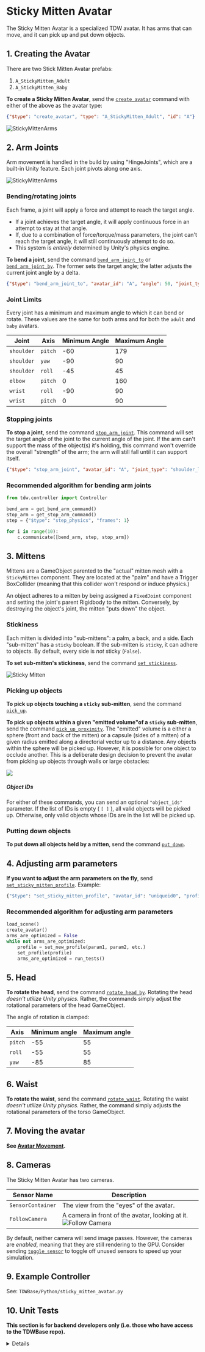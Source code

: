 # Sticky Mitten Avatar

The Sticky Mitten Avatar is a specialized TDW avatar. It has arms that can move, and it can pick up and put down objects.

## 1. Creating the Avatar

There are two Stick Mitten Avatar prefabs:

1. `A_StickyMitten_Adult`
2. `A_StickyMitten_Baby`

**To create a Sticky Mitten Avatar**, send the [`create_avatar`](../api/command_api.md#create_avatar) command with either of the above as the avatar type:

```json
{"$type": "create_avatar", "type": "A_StickyMitten_Adult", "id": "A"}
```

![StickyMittenArms](../images/adult_baby.png)

## 2. Arm Joints

Arm movement is handled in the build by using "HingeJoints", which are a built-in Unity feature. Each joint pivots along one axis.

![StickyMittenArms](../images/sticky_mitten_avatar.png)

### Bending/rotating joints

Each frame, a joint will apply a force and attempt to reach the target angle.

- If a joint achieves the target angle, it will apply continuous force in an attempt to stay at that angle.
- If, due to a combination of force/torque/mass parameters, the joint can't reach the target angle, it will still continuously attempt to do so.
- This system is _entirely_ determined by Unity's physics engine.

**To bend a joint**, send the command [`bend_arm_joint_to`](../api/command_api.md#bend_arm_joint_to) or [`bend_arm_joint_by`](../api/command_api.md#bend_arm_joint_by). The former sets the target angle; the latter adjusts the current joint angle by a delta.

```json
{"$type": "bend_arm_joint_to", "avatar_id": "A", "angle": 50, "joint_type": "shoulder_left", "axis": "pitch"}
```

### Joint Limits

Every joint has a minimum and maximum angle to which it can bend or rotate. These values are the same for both arms and for both the `adult` and `baby` avatars.

| Joint | Axis | Minimum Angle | Maximum Angle |
| --- | --- | --- | --- |
| `shoulder` | `pitch` | -60         | 179         |
| `shoulder` | `yaw` | -90           | 90          |
| `shoulder` | `roll` | -45 | 45 |
| `elbow` | `pitch` | 0             | 160         |
| `wrist` | `roll` | -90 | 90 |
| `wrist` | `pitch` | 0             | 90            |

### Stopping joints

**To stop a joint**, send the command [`stop_arm_joint`](../api/command_api.md#stop_arm_joint). This command will set the target angle of the joint to the current angle of the joint. If the arm can't support the mass of the object(s) it's holding, this command won't override the overall "strength" of the arm; the arm will still fall until it can support itself.

```json
{"$type": "stop_arm_joint", "avatar_id": "A", "joint_type": "shoulder_left", "axis": "pitch"}
```

### Recommended algorithm for bending arm joints

```python
from tdw.controller import Controller

bend_arm = get_bend_arm_command()
stop_arm = get_stop_arm_command()
step = {"$type": "step_physics", "frames": 1}

for i in range(10):
    c.communicate([bend_arm, step, stop_arm])
```

## 3. Mittens

Mittens are a GameObject parented to the "actual" mitten mesh with a `StickyMitten` component. They are located at the "palm" and have a Trigger BoxCollider (meaning that this collider won't respond or induce physics.)

An object adheres to a mitten by being assigned a `FixedJoint` component and setting the joint's parent Rigidbody to the mitten. Conversely, by destroying the object's joint, the mitten "puts down" the object.

### Stickiness

Each mitten is divided into "sub-mittens": a palm, a back, and a side. Each "sub-mitten" has a `sticky` boolean. If the sub-mitten is `sticky`, it can adhere to objects. By default, every side is _not_ sticky (`False`).

**To set sub-mitten's stickiness**, send the command [`set_stickiness`](../api/command_api.md#set_stickiness).

![Sticky Mitten](../images/sticky_mitten.png)

### Picking up objects

**To pick up objects touching a `sticky` sub-mitten**, send the command [`pick_up`](../api/command_api.md#pick_up).

**To pick up  objects within a given "emitted volume"of a `sticky` sub-mitten**, send the command [`pick_up_proximity`](../api/command_api.md#pick_up_proximity). The "emitted" volume is a either a sphere (front and back of the mitten) or a capsule (sides of a mitten) of a given radius emitted along a directorial vector up to a distance. Any objects within the sphere will be picked up. However, it is possible for one object to occlude another. This is a deliberate design decision to prevent the avatar from picking up objects through walls or large obstacles:

![](../images/pick_up_proximity.png)

##### Object IDs

For either of these commands, you can send an optional `"object_ids"` parameter. If the list of IDs is empty ( `[ ]` ), all valid objects will be picked up. Otherwise, only valid objects whose IDs are in the list will be picked up.

### Putting down objects

**To put down all objects held by a mitten**, send the command [`put_down`](../api/command_api.md#put_down).

## 4. Adjusting arm parameters

**If you want to adjust the arm parameters on the fly**, send [`set_sticky_mitten_profile`](../api/command_api.md#set_sticky_mitten_profile.md). Example:

```python
{"$type": "set_sticky_mitten_profile", "avatar_id": "uniqueid0", "profile": {"mass": 80.0, "arm_left": {"shoulder_pitch": {"mass": 20.0, "damper": 200.0, "force": 10.0}, "shoulder_yaw": {"mass": 1.0, "damper": 20.0, "force": 50.0}, "shoulder_roll": {"mass": 1.0, "damper": 20.0, "force": 50.0}, "elbow": {"mass": 1.0, "damper": 10.0, "force": 50.0}, "wrist_roll": {"mass": 1.0, "damper": 10.0, "force": 35.0}, "wrist_pitch": {"mass": 1.0, "damper": 10.0, "force": 35.0}, "mitten": {"mass": 1.0}}, "arm_right": {"shoulder_pitch": {"mass": 20.0, "damper": 200.0, "force": 10.0}, "shoulder_yaw": {"mass": 1.0, "damper": 20.0, "force": 50.0}, "shoulder_roll": {"mass": 1.0, "damper": 20.0, "force": 50.0}, "elbow": {"mass": 1.0, "damper": 10.0, "force": 50.0}, "wrist_roll": {"mass": 1.0, "damper": 10.0, "force": 35.0}, "wrist_pitch": {"mass": 1.0, "damper": 10.0, "force": 35.0}, "mitten": {"mass": 1.0}}}
```

### Recommended algorithm for adjusting arm parameters

```python
load_scene()
create_avatar()
arms_are_optimized = False
while not arms_are_optimized:
	profile = set_new_profile(param1, param2, etc.)
	set_profile(profile)
	arms_are_optimized = run_tests()
```

## 5. Head

**To rotate the head**, send the command [`rotate_head_by`](../api/command_api.md#rotate_head_by). Rotating the head _doesn't utilize Unity physics._ Rather, the commands simply adjust the rotational parameters of the head GameObject.

The angle of rotation is clamped:

| Axis | Minimum angle | Maximum angle |
| --- | --- | --- |
| `pitch` | -55 | 55 |
| `roll` | -55 | 55 |
| `yaw` | -85 | 85 |

## 6. Waist

**To rotate the waist**, send the command [`rotate_waist`](../api/command_api.md#rotate_waist). Rotating the waist _doesn't utilize Unity physics._ Rather, the command simply adjusts the rotational parameters of the torso GameObject.

## 7. Moving the avatar

**See [Avatar Movement](avatar_movement.md).** 

## 8. Cameras

The Sticky Mitten Avatar has two cameras.

| Sensor Name | Description |
| --- | --- |
| `SensorContainer` | The view from the "eyes" of the avatar. |
| `FollowCamera` | A camera in front of the avatar, looking at it. ![Follow Camera](../images/follow_camera.png) |

By default, neither camera will send image passes. However, the cameras are _enabled_, meaning that they are still rendering to the GPU. Consider sending [`toggle_sensor`](../api/command_api.md#toggle_sensor) to toggle off unused sensors to speed up your simulation.

## 9. Example Controller

See: `TDWBase/Python/sticky_mitten_avatar.py`

## 10. Unit Tests

**This section is for backend developers only (i.e. those who have access to the TDWBase repo).**

<details>

The TDW repo includes a series of unit tests for the Sticky Mitten Avatars. These unit tests are meant to verify on the backend that any changes to the avatars haven't broken any expected behaviors. If you aren't making changes to the Sticky Mitten Avatars as part of the backend development process, you don't need to run these tests.

#### Python

The repo contains a unit test controller for the Sticky Mitten Avatars. This controller will run tests for the baby and adult avatars. This controller is best used in Unity Editor.

To run the unit tests:

``` bash
cd <root>/Python/tests
python3 sticky_mitten_avatar_unit_tests.py
```

```
<run build in Editor>
```

#### Unity Editor

TDW contains additional unit tests for the avatars. They can be found by selecting TDW/StickyMittenAvatar/.

![Editor unit tests](../images/editor_unit_tests.png)

| Test               | Description                                                  |
| ------------------ | ------------------------------------------------------------ |
| AdultUnitTests     | For the adult prefab. Verify that every child object and component exists and is in the correct place. Verify that all arm objects perfectly mirror each other. |
| BabyUnitTests      | For the baby prefab. Verify that every child object and component exists and is in the correct place. Verify that all arm objects perfectly mirror each other. |
| AdultBabyUnitTests | Verify that every value for the baby prefab matches or is proportional to the adult prefab. (The adult values are assumed to be correct.) |

</details>